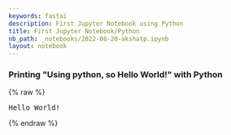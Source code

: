 ```yaml
---
keywords: fastai
description: First Jupyter Notebook using Python
title: First Jupyter Notebook/Python
nb_path: _notebooks/2022-08-20-akshatp.ipynb
layout: notebook
---
```


<!--
#################################################
### THIS FILE WAS AUTOGENERATED! DO NOT EDIT! ###
#################################################
# file to edit: _notebooks/2022-08-20-akshatp.ipynb
-->

<div class="container" id="notebook-container">
        
<div class="cell border-box-sizing text_cell rendered"><div class="inner_cell">
<div class="text_cell_render border-box-sizing rendered_html">
<h3 id="Printing-&quot;Using-python,-so-Hello-World!&quot;-with-Python">Printing "Using python, so Hello World!" with Python<a class="anchor-link" href="#Printing-&quot;Using-python,-so-Hello-World!&quot;-with-Python"> </a></h3>
</div>
</div>
</div>
    {% raw %}
    
<div class="cell border-box-sizing code_cell rendered">

<div class="output_wrapper">
<div class="output">

<div class="output_area">

<div class="output_subarea output_stream output_stdout output_text">
<pre>Hello World!
</pre>
</div>
</div>

</div>
</div>

</div>
    {% endraw %}

</div>
 

